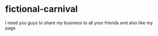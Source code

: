 # fictional-carnival
I need you guys to share my business to all your friends and also like my page 
